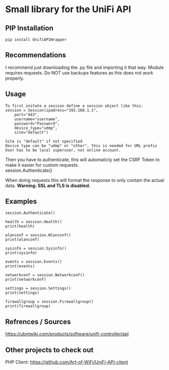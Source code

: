 
# Small library for the UniFi API

## PIP Installation

    pip install UnifiAPIWrapper

## Recommendations

I recommend just downloading the .py file and importing it that way.
Module requires requests.  Do NOT use backups features as this does not work properly.

## Usage

    To first initate a session define a session object like this.
    session = Session(ipadress="192.168.1.1",
        port="443",
        username="username",
        password="Password",
        device_type="udmp",
        site="default")

    Site is "default" if not specified
    Device type can be "udmp" or "other", this is needed for URL prefix
    User has to be local superuser, not online account.

Then you have to authenticate, this will automaticly set the CSRF Token
to make it easier for custom requests.  
    session.Authenticate()

When doing requests this will format the response to only contain the actual data.  **Warning: SSL and TLS is disabled.**

## Examples

    session.Authenticate()

    health = session.Health()
    print(health)

    wlanconf = session.Wlanconf()
    print(wlanconf)

    sysinfo = session.Sysinfo()
    print(sysinfo)

    events = session.Events()
    print(events)

    networkconf = session.Networkconf()
    print(networkconf)

    settings = session.Settings()
    print(settings)

    firewallgroup = session.Firewallgroup()
    print(firewallgroup)

## Refrences / Sources

<https://ubntwiki.com/products/software/unifi-controller/api>

## Other projects to check out

PHP Client:
<https://github.com/Art-of-WiFi/UniFi-API-client>